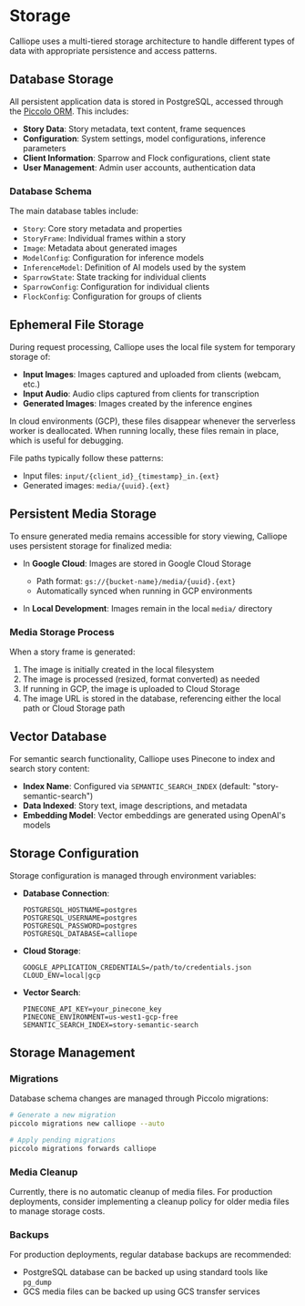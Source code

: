 # Storage

Calliope uses a multi-tiered storage architecture to handle different types of data with appropriate persistence and access patterns.

## Database Storage

All persistent application data is stored in PostgreSQL, accessed through the [Piccolo ORM](https://piccolo-orm.com/). This includes:

- **Story Data**: Story metadata, text content, frame sequences
- **Configuration**: System settings, model configurations, inference parameters
- **Client Information**: Sparrow and Flock configurations, client state
- **User Management**: Admin user accounts, authentication data

### Database Schema

The main database tables include:

- `Story`: Core story metadata and properties
- `StoryFrame`: Individual frames within a story
- `Image`: Metadata about generated images
- `ModelConfig`: Configuration for inference models
- `InferenceModel`: Definition of AI models used by the system
- `SparrowState`: State tracking for individual clients
- `SparrowConfig`: Configuration for individual clients
- `FlockConfig`: Configuration for groups of clients

## Ephemeral File Storage

During request processing, Calliope uses the local file system for temporary storage of:

- **Input Images**: Images captured and uploaded from clients (webcam, etc.)
- **Input Audio**: Audio clips captured from clients for transcription
- **Generated Images**: Images created by the inference engines

In cloud environments (GCP), these files disappear whenever the serverless worker is deallocated. When running locally, these files remain in place, which is useful for debugging.

File paths typically follow these patterns:
- Input files: `input/{client_id}_{timestamp}_in.{ext}`
- Generated images: `media/{uuid}.{ext}`

## Persistent Media Storage

To ensure generated media remains accessible for story viewing, Calliope uses persistent storage for finalized media:

- In **Google Cloud**: Images are stored in Google Cloud Storage
  - Path format: `gs://{bucket-name}/media/{uuid}.{ext}`
  - Automatically synced when running in GCP environments
  
- In **Local Development**: Images remain in the local `media/` directory

### Media Storage Process

When a story frame is generated:

1. The image is initially created in the local filesystem
2. The image is processed (resized, format converted) as needed
3. If running in GCP, the image is uploaded to Cloud Storage
4. The image URL is stored in the database, referencing either the local path or Cloud Storage path

## Vector Database

For semantic search functionality, Calliope uses Pinecone to index and search story content:

- **Index Name**: Configured via `SEMANTIC_SEARCH_INDEX` (default: "story-semantic-search") 
- **Data Indexed**: Story text, image descriptions, and metadata
- **Embedding Model**: Vector embeddings are generated using OpenAI's models

## Storage Configuration

Storage configuration is managed through environment variables:

- **Database Connection**:
  ```
  POSTGRESQL_HOSTNAME=postgres
  POSTGRESQL_USERNAME=postgres
  POSTGRESQL_PASSWORD=postgres
  POSTGRESQL_DATABASE=calliope
  ```

- **Cloud Storage**:
  ```
  GOOGLE_APPLICATION_CREDENTIALS=/path/to/credentials.json
  CLOUD_ENV=local|gcp
  ```

- **Vector Search**:
  ```
  PINECONE_API_KEY=your_pinecone_key
  PINECONE_ENVIRONMENT=us-west1-gcp-free
  SEMANTIC_SEARCH_INDEX=story-semantic-search
  ```

## Storage Management

### Migrations

Database schema changes are managed through Piccolo migrations:

```bash
# Generate a new migration
piccolo migrations new calliope --auto

# Apply pending migrations
piccolo migrations forwards calliope
```

### Media Cleanup

Currently, there is no automatic cleanup of media files. For production deployments, consider implementing a cleanup policy for older media files to manage storage costs.

### Backups

For production deployments, regular database backups are recommended:

- PostgreSQL database can be backed up using standard tools like `pg_dump`
- GCS media files can be backed up using GCS transfer services
